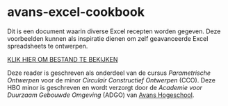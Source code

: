 # avans-excel-cookbook

Dit is een document waarin diverse Excel recepten worden gegeven. Deze voorbeelden kunnen als inspiratie dienen om zelf geavanceerde Excel spreadsheets te ontwerpen.

[KLIK HIER OM BESTAND TE BEKIJKEN](https://github.com/ornor/avans-excel-cookbook/blob/main/excel-cookbook.md)

Deze reader is geschreven als onderdeel van de cursus *Parametrische Ontwerpen* voor de minor *Circulair Constructief Ontwerpen* (CCO). Deze HBO minor is geschreven en wordt verzorgt door de *Academie voor Duurzaam Gebouwde Omgeving* (ADGO) van [Avans Hogeschool](https://www.avans.nl/).


